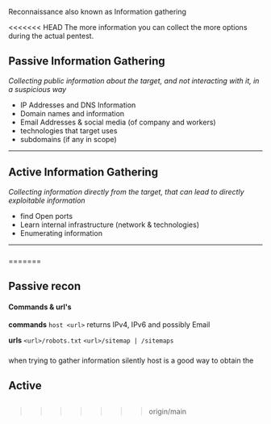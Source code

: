 Reconnaissance also known as Information gathering 

<<<<<<< HEAD
The more information you can collect the more options during the actual pentest.

## Passive Information Gathering
*Collecting public information about the target, and not interacting with it, in a suspicious way*
- IP Addresses and DNS Information
- Domain names and information
- Email Addresses & social media (of company and workers)
- technologies that target uses
- subdomains (if any in scope)
-----

###



## Active Information Gathering
*Collecting information directly from the target, that can lead to directly exploitable information*
- find Open ports
- Learn internal infrastructure (network & technologies)
- Enumerating information
----

###
=======
## Passive recon
#### Commands & url's
**commands**
`host <url>` returns IPv4, IPv6 and possibly Email 

**urls**
`<url>/robots.txt`
`<url>/sitemap | /sitemaps`


### 
when trying to gather information silently host is a good way to obtain the 




## Active




## 

>>>>>>> origin/main






